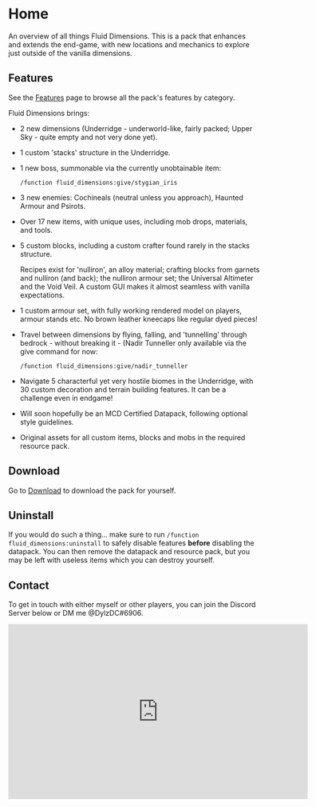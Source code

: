 # Home

An overview of all things Fluid Dimensions. This is a pack that enhances and extends the end-game,
with new locations and mechanics to explore just outside of the vanilla dimensions.

## Features

See the [Features](/features) page to browse all the pack's features by category.

Fluid Dimensions brings:

- 2 new dimensions (Underridge - underworld-like, fairly packed; Upper Sky - quite empty and not very done yet).
 
- 1 custom 'stacks' structure in the Underridge.
 
- 1 new boss, summonable via the currently unobtainable item:
 
    `/function fluid_dimensions:give/stygian_iris`
 
- 3 new enemies: Cochineals (neutral unless you approach), Haunted Armour and Psirots.
 
- Over 17 new items, with unique uses, including mob drops, materials, and tools.
 
- 5 custom blocks, including a custom crafter found rarely in the stacks structure.
 
  Recipes exist for 'nulliron', an alloy material; crafting blocks from garnets and nulliron (and back); the nulliron armour set; the Universal Altimeter and the Void Veil. A custom GUI makes it almost seamless with vanilla expectations.
 
- 1 custom armour set, with fully working rendered model on players, armour stands etc. No brown leather kneecaps like regular dyed pieces!
 
- Travel between dimensions by flying, falling, and 'tunnelling' through bedrock - without breaking it - (Nadir Tunneller only available via the give command for now:
 
    `/function fluid_dimensions:give/nadir_tunneller`
 
- Navigate 5 characterful yet very hostile biomes in the Underridge, with 30 custom decoration and terrain building features. It can be a challenge even in endgame!
 
- Will soon hopefully be an MCD Certified Datapack, following optional style guidelines.
 
- Original assets for all custom items, blocks and mobs in the required resource pack.

## Download

Go to [Download](/docs/download) to download the pack for yourself.

## Uninstall

If you would do such a thing... make sure to run `/function fluid_dimensions:uninstall`
to safely disable features __before__ disabling the datapack. You can then remove the datapack
and resource pack, but you may be left with useless items which you can destroy yourself.

## Contact

To get in touch with either myself or other players, you can join the Discord Server below or DM me @DylzDC#6906.

<iframe src="https://discord.com/widget?id=868522267775234078&theme=dark" width="600" height="350" allowtransparency="true" frameborder="0" sandbox="allow-popups allow-popups-to-escape-sandbox allow-same-origin allow-scripts"></iframe>
